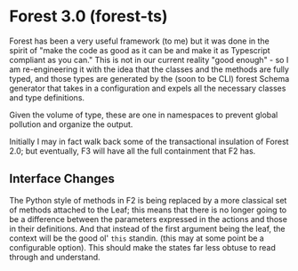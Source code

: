 # Forest 3.0 (forest-ts)

Forest has been a very useful framework (to me) but it was done in the spirit of "make the code as good as it can be
and make it as Typescript compliant as you can." This is not in our current reality "good enough" - so I am
re-engineering it with the idea that the classes and the methods are fully typed, and those types are generated by
the (soon to be CLI) forest Schema generator that takes in a configuration and expels all the necessary classes and
type definitions.

Given the volume of type, these are one in namespaces to prevent global pollution and organize the output.

Initially I may in fact walk back some of the transactional insulation of Forest 2.0; but eventually, F3 will have
all the full containment that F2 has.

## Interface Changes

The Python style of methods in F2 is being replaced by a more classical set of methods attached to the Leaf; this means
that there is no longer going to be a difference between the parameters expressed in the actions and those in their definitions.
And that instead of the first argument being the leaf, the context will be the good ol' `this` standin. (this may at some
point be a configurable option). This should make the states far less obtuse to read through and understand.
